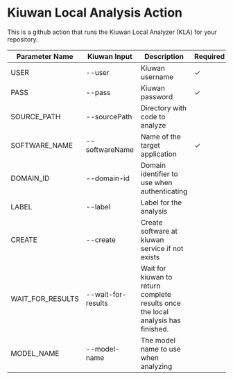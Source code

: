 # Kiuwan Local Analysis Action

This is a github action that runs the Kiuwan Local Analyzer (KLA) for your repository.

| Parameter Name | Kiuwan Input | Description | Required |
| -- | -- | -- | -- |
| USER | --user | Kiuwan username | ✓ |
| PASS | --pass | Kiuwan password | ✓
| SOURCE_PATH | --sourcePath | Directory with code to analyze |   |
| SOFTWARE_NAME | --softwareName | Name of the target application | ✓ |
| DOMAIN_ID | --domain-id | Domain identifier to use when authenticating |
| LABEL | --label | Label for the analysis |
| CREATE | --create | Create software at kiuwan service if not exists |
| WAIT_FOR_RESULTS | --wait-for-results | Wait for kiuwan to return complete results once the local analysis has finished. |
| MODEL_NAME | --model-name | The model name to use when analyzing |

